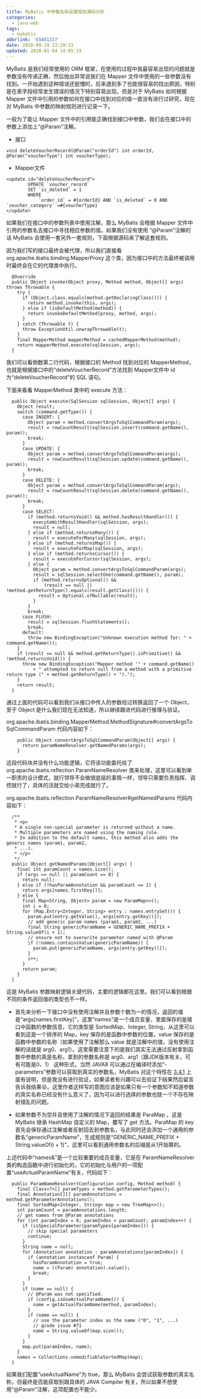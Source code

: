 ```yaml
---
title: MyBatis 中参数名称设置规则源码分析
categories:
  - java-web
tags:
  - mybatis
abbrlink: '65881337'
date: 2018-09-29 23:29:53
updated: 2020-01-04 14:05:33
---
```


MyBatis 是我们经常使用的 ORM 框架，在使用的过程中我最容易出现的问题就是参数没有传递正确，然后抛出异常说我们在 Mapper 文件中使用的一些参数没有找到。一开始遇到这种错误还挺懵的，后来遇到多了也能很容易的找出原因，特别是在表字段经常发生错误的情况下特别容易出现。但是对于 MyBatis 如何根据 Mapper 文件中引用的参数如何在接口中找到对应的值一直没有进行过研究，现在对 MyBatis 中参数的映射规则进行记录一下。

<!--more-->

一般为了能让 Mapper 文件中的引用能正确找到接口中参数，我们会在接口中的参数上添加上“@Param”注解。

* 接口

```
void deleteVoucherRecord(@Param("orderId") int orderId, @Param("voucherType") int voucherType);
```

* Mapper文件

```
<update id="deleteVoucherRecord">
		UPDATE `voucher_record`
        SET `is_deleted` = 1
        WHERE
            `order_id` = #{orderId} AND `is_deleted` = 0 AND `voucher_category` =#{voucherType}
</update>
```
如果我们在接口中的参数列表中使用注解，那么 MyBatis 会根据 Mapper 文件中引用的参数名去接口中寻找相应参数的值。如果我们没有使用 “@Param”注解的话 MyBatis 会使用一套另外一套规则，下面根据源码来了解这套规则。

因为我们写的接口最终会被代理，所以我们直接看 org.apache.ibatis.binding.MapperProxy 这个类，因为接口中的方法最终被调用时最终会在它的代理类中执行。

```
  @Override
  public Object invoke(Object proxy, Method method, Object[] args) throws Throwable {
    try {
      if (Object.class.equals(method.getDeclaringClass())) {
        return method.invoke(this, args);
      } else if (isDefaultMethod(method)) {
        return invokeDefaultMethod(proxy, method, args);
      }
    } catch (Throwable t) {
      throw ExceptionUtil.unwrapThrowable(t);
    }
    final MapperMethod mapperMethod = cachedMapperMethod(method);
    return mapperMethod.execute(sqlSession, args);
  }
```

我们可以看倒数第二行代码，根据接口的 Method 找到对应的 MapperMethod，也就是根据接口中的“deleteVoucherRecord”方法找到 Mapper文件中 id 为“deleteVoucherRecord”的 SQL 语句。

下面来看看 MapperMethod 类中的 execute 方法：

```
  public Object execute(SqlSession sqlSession, Object[] args) {
    Object result;
    switch (command.getType()) {
      case INSERT: {
    	Object param = method.convertArgsToSqlCommandParam(args);
        result = rowCountResult(sqlSession.insert(command.getName(), param));
        break;
      }
      case UPDATE: {
        Object param = method.convertArgsToSqlCommandParam(args);
        result = rowCountResult(sqlSession.update(command.getName(), param));
        break;
      }
      case DELETE: {
        Object param = method.convertArgsToSqlCommandParam(args);
        result = rowCountResult(sqlSession.delete(command.getName(), param));
        break;
      }
      case SELECT:
        if (method.returnsVoid() && method.hasResultHandler()) {
          executeWithResultHandler(sqlSession, args);
          result = null;
        } else if (method.returnsMany()) {
          result = executeForMany(sqlSession, args);
        } else if (method.returnsMap()) {
          result = executeForMap(sqlSession, args);
        } else if (method.returnsCursor()) {
          result = executeForCursor(sqlSession, args);
        } else {
          Object param = method.convertArgsToSqlCommandParam(args);
          result = sqlSession.selectOne(command.getName(), param);
          if (method.returnsOptional() &&
              (result == null || !method.getReturnType().equals(result.getClass()))) {
            result = Optional.ofNullable(result);
          }
        }
        break;
      case FLUSH:
        result = sqlSession.flushStatements();
        break;
      default:
        throw new BindingException("Unknown execution method for: " + command.getName());
    }
    if (result == null && method.getReturnType().isPrimitive() && !method.returnsVoid()) {
      throw new BindingException("Mapper method '" + command.getName() 
          + " attempted to return null from a method with a primitive return type (" + method.getReturnType() + ").");
    }
    return result;
  }
```

通过上面的代码可以看到我们从接口中传入的参数经过转换返回了一个 Object，至于 Object 是什么我们现在无法知道，所以继续跟进代码进行推理与验证。

org.apache.ibatis.binding.MapperMethod.MethodSignature#convertArgsToSqlCommandParam 代码内容如下：

```
    public Object convertArgsToSqlCommandParam(Object[] args) {
      return paramNameResolver.getNamedParams(args);
    }
```

这段代码块并没有什么功能逻辑，它将该功能委托给了 org.apache.ibatis.reflection.ParamNameResolver 类来处理，这里可以看到单一职责的设计模式，就行领导不会做很底层的事情一样，领导只需要负责指挥、调控就行了，具体的活就交给小弟完成就行了。

org.apache.ibatis.reflection.ParamNameResolver#getNamedParams 代码内容如下：

```
  /**
   * <p>
   * A single non-special parameter is returned without a name.
   * Multiple parameters are named using the naming rule.
   * In addition to the default names, this method also adds the generic names (param1, param2,
   * ...).
   * </p>
   */
  public Object getNamedParams(Object[] args) {
    final int paramCount = names.size();
    if (args == null || paramCount == 0) {
      return null;
    } else if (!hasParamAnnotation && paramCount == 1) {
      return args[names.firstKey()];
    } else {
      final Map<String, Object> param = new ParamMap<>();
      int i = 0;
      for (Map.Entry<Integer, String> entry : names.entrySet()) {
        param.put(entry.getValue(), args[entry.getKey()]);
        // add generic param names (param1, param2, ...)
        final String genericParamName = GENERIC_NAME_PREFIX + String.valueOf(i + 1);
        // ensure not to overwrite parameter named with @Param
        if (!names.containsValue(genericParamName)) {
          param.put(genericParamName, args[entry.getKey()]);
        }
        i++;
      }
      return param;
    }
  }
```

这是 MyBatis 参数映射逻辑关键代码，主要的逻辑都在这里。我们可以看到根据不同的条件返回值的类型也不一样。

* 首先来分析一下接口中没有使用注解并且参数个数为一的情况，返回的值是“args[names.firstKey]”，这里“names”是一个成员变量，里面保存的是接口中函数的参数信息，它的类型是 SortedMap、Integer, String，从这里可以看到这是一个排序的 Map，key 保存的是函数中参数的位置，value 保存的是函数中参数的名称（如果使用了注解那么 value 就是注解中的值，没有使用注解的话就是 arg0、arg1）。这里需要注意下的是我们其实无法通过反射拿到函数中参数的真是名称，拿到的参数名称是 arg0、arg1（跟JDK版本有关，可有可能是0、1） 这种形式，当然 JAVA8 可以通过在编译时添加“-parameters”参数可以获取到真实的参数名，MyBatis 对这个特性在 [3.4.1](https://github.com/mybatis/mybatis-3/releases) 上面有说明，但是我没有进行验证，如果读者有兴趣可以去验证下结果然后留言告诉我结果😝。这里作者这样写的意图应该是如果只有一个参数知不知道参数的真实名称已经没有什么意义了，因为可以进行选择的参数也就一个不存在映射错乱的问题。

* 如果参数不为空并且使用了注解的情况下返回的结果是 ParaMap ，这是 MyBatis 继承 HashMap 自定义的 Map，覆写了 get 方法。ParaMap 的 key 首先会保存通过注解或者反射回去到参数名，与此同时还会添加一个通用的参数名“genericParamName”，生成规则是“GENERIC_NAME_PREFIX + String.valueOf(i + 1)”，这里可以看到通用参数名的后缀是从1开始算的。

上述代码中“names&”是一个比较重要的成员变量，它是在 ParamNameResolver 类的构造函数中进行初始化的，它的初始化与用户的一项配置“useActualParamName”有关，代码如下：

```
  public ParamNameResolver(Configuration config, Method method) {
    final Class<?>[] paramTypes = method.getParameterTypes();
    final Annotation[][] paramAnnotations = method.getParameterAnnotations();
    final SortedMap<Integer, String> map = new TreeMap<>();
    int paramCount = paramAnnotations.length;
    // get names from @Param annotations
    for (int paramIndex = 0; paramIndex < paramCount; paramIndex++) {
      if (isSpecialParameter(paramTypes[paramIndex])) {
        // skip special parameters
        continue;
      }
      String name = null;
      for (Annotation annotation : paramAnnotations[paramIndex]) {
        if (annotation instanceof Param) {
          hasParamAnnotation = true;
          name = ((Param) annotation).value();
          break;
        }
      }
      if (name == null) {
        // @Param was not specified.
        if (config.isUseActualParamName()) {
          name = getActualParamName(method, paramIndex);
        }
        if (name == null) {
          // use the parameter index as the name ("0", "1", ...)
          // gcode issue #71
          name = String.valueOf(map.size());
        }
      }
      map.put(paramIndex, name);
    }
    names = Collections.unmodifiableSortedMap(map);
  }
```

如果我们配置“useActualName”为 true，那么 MyBatis 会尝试获取参数的真实名称，但最终是否能获取到跟具体的 JAVA Compiler 有关，所以如果不想使用“@Param”注解，这项配置也不能少。